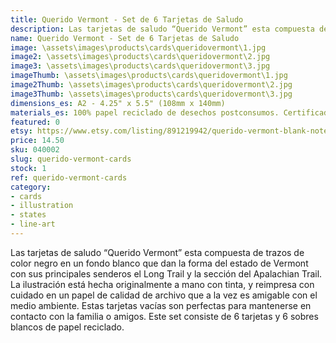 ```yaml
---
title: Querido Vermont - Set de 6 Tarjetas de Saludo
description: Las tarjetas de saludo “Querido Vermont” esta compuesta de trazos de color negro en un fondo blanco que dan la forma del estado de Vermont con sus principales senderos el Long Trail y la sección del Apalachian Trail. La ilustración está hecha originalmente a mano con tinta, y reimpresa con cuidado en un papel de calidad de archivo que a la vez es amigable con el medio ambiente.
name: Querido Vermont - Set de 6 Tarjetas de Saludo
image: \assets\images\products\cards\queridovermont\1.jpg
image2: \assets\images\products\cards\queridovermont\2.jpg
image3: \assets\images\products\cards\queridovermont\3.jpg
imageThumb: \assets\images\products\cards\queridovermont\1.jpg
image2Thumb: \assets\images\products\cards\queridovermont\2.jpg
image3Thumb: \assets\images\products\cards\queridovermont\3.jpg
dimensions_es: A2 - 4.25" x 5.5" (108mm x 140mm)
materials_es: 100% papel reciclado de desechos postconsumos. Certificado FSC.
featured: 0
etsy: https://www.etsy.com/listing/891219942/querido-vermont-blank-note-card-set-5-a2
price: 14.50
sku: 040002
slug: querido-vermont-cards
stock: 1
ref: querido-vermont-cards
category:
- cards
- illustration
- states
- line-art
---
```

Las tarjetas de saludo “Querido Vermont” esta compuesta de trazos de color negro en un fondo blanco que dan la forma del estado de Vermont con sus principales senderos el Long Trail y la sección del Apalachian Trail. La ilustración está hecha originalmente a mano con tinta, y reimpresa con cuidado en un papel de calidad de archivo que a la vez es amigable con el medio ambiente. Estas tarjetas vacías son perfectas para mantenerse en contacto con la familia o amigos. Este set consiste de 6 tarjetas y 6 sobres blancos de papel reciclado.
